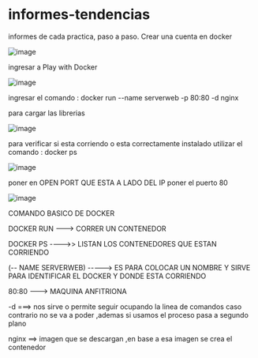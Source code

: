 # informes-tendencias
informes de cada practica, paso a paso. 
Crear una cuenta en docker 

![image](https://user-images.githubusercontent.com/91229151/197310415-2ab98a07-b247-4c9b-8780-e4b8534749ee.png)

ingresar a Play with Docker

![image](https://user-images.githubusercontent.com/91229151/197310460-83d27819-c5a2-4b4d-8614-531e2bf67b34.png)

ingresar el comando : docker run --name serverweb -p 80:80 -d nginx

para cargar las librerias 

![image](https://user-images.githubusercontent.com/91229151/197310606-a8f9d055-3591-4fc2-8299-a6cf1a8ef53d.png)

para verificar si esta corriendo o esta correctamente instalado utilizar el comando : docker ps

![image](https://user-images.githubusercontent.com/91229151/197310636-16733ae2-fcb2-43ab-b8a6-e3a97ca40136.png)

poner en OPEN PORT QUE ESTA A LADO DEL IP poner el puerto 80

![image](https://user-images.githubusercontent.com/91229151/197310755-71b9cdbe-30ec-4f44-aff0-c5072f19305b.png)

COMANDO BASICO DE DOCKER 

DOCKER RUN ---> CORRER UN CONTENEDOR

DOCKER PS ---->> LISTAN LOS CONTENEDORES QUE ESTAN CORRIENDO 

(-- NAME SERVERWEB) -----> ES PARA COLOCAR UN NOMBRE Y SIRVE PARA IDENTIFICAR EL DOCKER Y DONDE ESTA CORRIENDO

80:80 ---> MAQUINA ANFITRIONA 


-d ===> nos sirve o permite seguir ocupando la linea de comandos caso contrario no se va a poder ,ademas si usamos el proceso pasa a segundo plano 

nginx ==> imagen que se descargan ,en base a esa imagen se crea el contenedor
